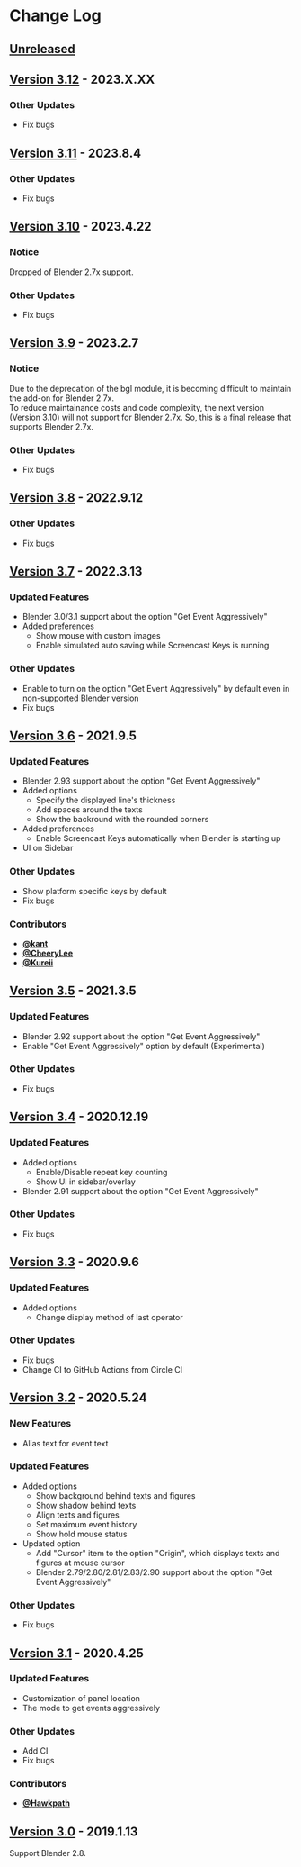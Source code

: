 <!-- markdownlint-disable MD024 -->

# Change Log

## [Unreleased](https://github.com/nutti/Screencast-Keys/compare/v3.12...master)

<!-- markdownlint-disable-next-line MD013 -->
## [Version 3.12](https://github.com/nutti/Screencast-Keys/compare/v3.11...v3.12) - 2023.X.XX

### Other Updates

* Fix bugs

<!-- markdownlint-disable-next-line MD013 -->
## [Version 3.11](https://github.com/nutti/Screencast-Keys/compare/v3.10...v3.11) - 2023.8.4

### Other Updates

* Fix bugs

<!-- markdownlint-disable-next-line MD013 -->
## [Version 3.10](https://github.com/nutti/Screencast-Keys/compare/v3.9...v3.10) - 2023.4.22

### Notice

Dropped of Blender 2.7x support.

### Other Updates

* Fix bugs

<!-- markdownlint-disable-next-line MD013 -->
## [Version 3.9](https://github.com/nutti/Screencast-Keys/compare/v3.8...v3.9) - 2023.2.7

### Notice

Due to the deprecation of the bgl module, it is becoming difficult to maintain
the add-on for Blender 2.7x.  
To reduce maintainance costs and code complexity, the next version (Version
3.10) will not support for Blender 2.7x.
So, this is a final release that supports Blender 2.7x.

### Other Updates

* Fix bugs

<!-- markdownlint-disable-next-line MD013 -->
## [Version 3.8](https://github.com/nutti/Screencast-Keys/compare/v3.7...v3.8) - 2022.9.12

### Other Updates

* Fix bugs

<!-- markdownlint-disable-next-line MD013 -->
## [Version 3.7](https://github.com/nutti/Screencast-Keys/compare/v3.6...v3.7) - 2022.3.13

### Updated Features

* Blender 3.0/3.1 support about the option "Get Event Aggressively"
* Added preferences
  * Show mouse with custom images
  * Enable simulated auto saving while Screencast Keys is running

### Other Updates

* Enable to turn on the option "Get Event Aggressively" by default even in
  non-supported Blender version
* Fix bugs

<!-- markdownlint-disable-next-line MD013 -->
## [Version 3.6](https://github.com/nutti/Screencast-Keys/compare/v3.5...v3.6) - 2021.9.5

### Updated Features

* Blender 2.93 support about the option "Get Event Aggressively"
* Added options
  * Specify the displayed line's thickness
  * Add spaces around the texts
  * Show the backround with the rounded corners
* Added preferences
  * Enable Screencast Keys automatically when Blender is starting up
* UI on Sidebar

### Other Updates

* Show platform specific keys by default
* Fix bugs

### Contributors

* [**@kant**](https://github.com/kant)
* [**@CheeryLee**](https://github.com/CheeryLee)
* [**@Kureii**](https://github.com/Kureii)

<!-- markdownlint-disable-next-line MD013 -->
## [Version 3.5](https://github.com/nutti/Screencast-Keys/compare/v3.4...v3.5) - 2021.3.5

### Updated Features

* Blender 2.92 support about the option "Get Event Aggressively"
* Enable "Get Event Aggressively" option by default (Experimental)

### Other Updates

* Fix bugs

<!-- markdownlint-disable-next-line MD013 -->
## [Version 3.4](https://github.com/nutti/Screencast-Keys/compare/v3.3...v3.4) - 2020.12.19

### Updated Features

* Added options
  * Enable/Disable repeat key counting
  * Show UI in sidebar/overlay
* Blender 2.91 support about the option "Get Event Aggressively"

### Other Updates

* Fix bugs

<!-- markdownlint-disable-next-line MD013 -->
## [Version 3.3](https://github.com/nutti/Screencast-Keys/compare/v3.2...v3.3) - 2020.9.6

### Updated Features

* Added options
  * Change display method of last operator

### Other Updates

* Fix bugs
* Change CI to GitHub Actions from Circle CI

<!-- markdownlint-disable-next-line MD013 -->
## [Version 3.2](https://github.com/nutti/Screencast-Keys/compare/v3.1...v3.2) - 2020.5.24

### New Features

* Alias text for event text

### Updated Features

* Added options
  * Show background behind texts and figures
  * Show shadow behind texts
  * Align texts and figures
  * Set maximum event history
  * Show hold mouse status
* Updated option
  * Add "Cursor" item to the option "Origin", which displays texts and figures
    at mouse cursor
  * Blender 2.79/2.80/2.81/2.83/2.90 support about the option "Get Event
    Aggressively"

### Other Updates

* Fix bugs

<!-- markdownlint-disable-next-line MD013 -->
## [Version 3.1](https://github.com/nutti/Screencast-Keys/compare/v3.0...v3.1) - 2020.4.25

### Updated Features

* Customization of panel location
* The mode to get events aggressively

### Other Updates

* Add CI
* Fix bugs

### Contributors

* [**@Hawkpath**](https://github.com/Hawkpath)

<!-- markdownlint-disable-next-line MD013 -->
## [Version 3.0](https://github.com/nutti/Screencast-Keys/compare/7bcc2033343597442157e7eb6dc213056a740c55...v3.0) - 2019.1.13

Support Blender 2.8.
